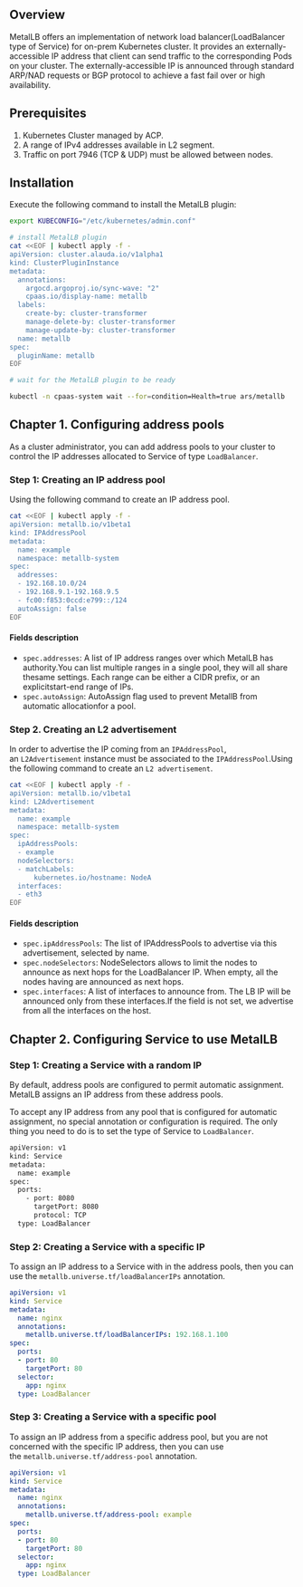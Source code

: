 ## Overview
MetalLB offers an implementation of network load balancer(LoadBalancer type of Service) for on-prem Kubernetes cluster. It provides an externally-accessible IP address that client can send traffic to the corresponding Pods on your cluster. The externally-accessible IP is announced through standard ARP/NAD requests or BGP protocol to achieve a fast fail over or high availability.
## Prerequisites

1. Kubernetes Cluster managed by ACP.
2. A range of IPv4 addresses available in L2 segment.
3. Traffic on port 7946 (TCP & UDP) must be allowed between nodes.
## Installation
Execute the following command to install the MetalLB plugin:

```bash
export KUBECONFIG="/etc/kubernetes/admin.conf"

# install MetalLB plugin
cat <<EOF | kubectl apply -f -
apiVersion: cluster.alauda.io/v1alpha1
kind: ClusterPluginInstance
metadata:
  annotations:
    argocd.argoproj.io/sync-wave: "2"
    cpaas.io/display-name: metallb
  labels:
    create-by: cluster-transformer
    manage-delete-by: cluster-transformer
    manage-update-by: cluster-transformer
  name: metallb
spec:
  pluginName: metallb
EOF

# wait for the MetalLB plugin to be ready

kubectl -n cpaas-system wait --for=condition=Health=true ars/metallb
```

## Chapter 1. Configuring address pools 
As a cluster administrator, you can add address pools to your cluster to control the IP addresses allocated to Service of type `LoadBalancer`.
### Step 1: Creating an IP address pool
Using the following command to create an IP address pool.

```bash
cat <<EOF | kubectl apply -f -
apiVersion: metallb.io/v1beta1
kind: IPAddressPool
metadata:
  name: example
  namespace: metallb-system
spec:
  addresses:
  - 192.168.10.0/24
  - 192.168.9.1-192.168.9.5
  - fc00:f853:0ccd:e799::/124
  autoAssign: false
EOF
```

#### Fields description

- `spec.addresses`: A list of IP address ranges over which MetalLB has authority.You can list multiple ranges in a single pool, they will all share thesame settings. Each range can be either a CIDR prefix, or an explicitstart-end range of IPs.
- `spec.autoAssign`: AutoAssign flag used to prevent MetallB from automatic allocationfor a pool.

### Step 2. Creating an L2 advertisement

In order to advertise the IP coming from an `IPAddressPool`, an `L2Advertisement` instance must be associated to the `IPAddressPool`.Using the following command to create an `L2 advertisement`.

```bash
cat <<EOF | kubectl apply -f -
apiVersion: metallb.io/v1beta1
kind: L2Advertisement
metadata:
  name: example
  namespace: metallb-system
spec:
  ipAddressPools:
  - example
  nodeSelectors:
  - matchLabels:
      kubernetes.io/hostname: NodeA
  interfaces:
  - eth3
EOF
```

#### Fields description

- `spec.ipAddressPools`: The list of IPAddressPools to advertise via this advertisement, selected by name.
- `spec.nodeSelectors`: NodeSelectors allows to limit the nodes to announce as next hops for the LoadBalancer IP. When empty, all the nodes having are announced as next hops.
- `spec.interfaces`: A list of interfaces to announce from. The LB IP will be announced only from these interfaces.If the field is not set, we advertise from all the interfaces on the host.
## Chapter 2. Configuring Service to use MetalLB

### Step 1: Creating a Service with a random IP

By default, address pools are configured to permit automatic assignment. MetalLB assigns an IP address from these address pools.

To accept any IP address from any pool that is configured for automatic assignment, no special annotation or configuration is required. The only thing you need to do is to set the type of Service to `LoadBalancer`.

```bash
apiVersion: v1
kind: Service
metadata:
  name: example
spec:
  ports:
    - port: 8080
      targetPort: 8080
      protocol: TCP
  type: LoadBalancer
```

### Step 2: Creating a Service with a specific IP

To assign an IP address to a Service with in the address pools, then you can use the `metallb.universe.tf/loadBalancerIPs` annotation.

```yaml
apiVersion: v1
kind: Service
metadata:
  name: nginx
  annotations:
    metallb.universe.tf/loadBalancerIPs: 192.168.1.100
spec:
  ports:
  - port: 80
    targetPort: 80
  selector:
    app: nginx
  type: LoadBalancer
```

### Step 3: Creating a Service with a specific pool

To assign an IP address from a specific address pool, but you are not concerned with the specific IP address, then you can use the `metallb.universe.tf/address-pool` annotation.

```yaml
apiVersion: v1
kind: Service
metadata:
  name: nginx
  annotations:
    metallb.universe.tf/address-pool: example
spec:
  ports:
  - port: 80
    targetPort: 80
  selector:
    app: nginx
  type: LoadBalancer
```
